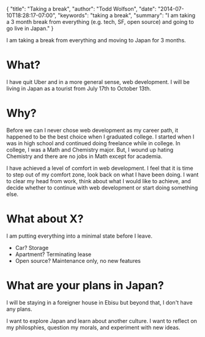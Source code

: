 {
  "title": "Taking a break",
  "author": "Todd Wolfson",
  "date": "2014-07-10T18:28:17-07:00",
  "keywords": "taking a break",
  "summary": "I am taking a 3 month break from everything (e.g. tech, SF, open source) and going to go live in Japan."
}

I am taking a break from everything and moving to Japan for 3 months.

# What?
I have quit Uber and in a more general sense, web development. I will be living in Japan as a tourist from July 17th to October 13th.

# Why?
Before we can I never chose web development as my career path, it happened to be the best choice when I graduated college. I started when I was in high school and continued doing freelance while in college. In college, I was a Math and Chemistry major. But, I wound up hating Chemistry and there are no jobs in Math except for academia.

I have achieved a level of comfort in web development. I feel that it is time to step out of my comfort zone, look back on what I have been doing. I want to clear my head from work, think about what I would like to achieve, and decide whether to continue with web development or start doing something else.

# What about X?
I am putting everything into a minimal state before I leave.

- Car? Storage
- Apartment? Terminating lease
- Open source? Maintenance only, no new features

# What are your plans in Japan?
I will be staying in a foreigner house in Ebisu but beyond that, I don't have any plans.

I want to explore Japan and learn about another culture. I want to reflect on my philosphies, question my morals, and experiment with new ideas.
